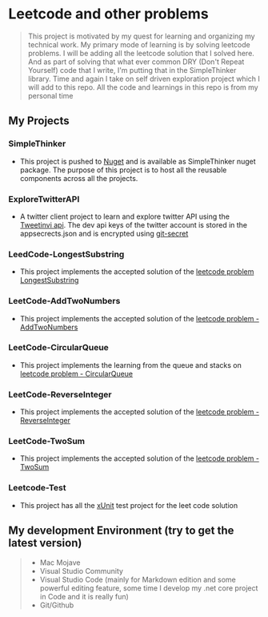 # Leetcode and other problems
> This project is motivated by my quest for learning and organizing my technical work. My primary mode of learning is by solving leetcode problems. I will be adding all the leetcode solution that I solved here. And as part of solving that what ever common DRY (Don't Repeat Yourself) code that I write, I'm putting that in the SimpleThinker library. Time and again I take on self driven exploration project which I will add to this repo. All the code and learnings in this repo is from my personal time

## **My Projects**
### SimpleThinker
* This project is pushed to [Nuget](https://nuget.org) and is available as SimpleThinker nuget package. The purpose of this project is to host all the reusable components across all the projects.

### ExploreTwitterAPI
* A twitter client project to learn and explore twitter API using the [Tweetinvi api](https://www.nuget.org/packages/TweetinviAPI/). The dev api keys of the twitter account is stored in the appsecrects.json and is encrypted using [git-secret](https://git-secret.io)

### LeedCode-LongestSubstring
* This project implements the accepted solution of the [leetcode problem LongestSubstring](https://leetcode.com/problems/longest-substring-without-repeating-characters/)

### LeetCode-AddTwoNumbers
* This project implements the accepted solution of the [leetcode problem - AddTwoNumbers](https://leetcode.com/problems/add-two-numbers/)

### LeetCode-CircularQueue
* This project implements the learning from the queue and stacks on [leetcode problem - CircularQueue](https://leetcode.com/explore/featured/card/queue-stack/228/first-in-first-out-data-structure/1337/)

### LeetCode-ReverseInteger
* This project implements the accepted solution of the [leetcode problem - ReverseInteger](hhttps://leetcode.com/problems/reverse-integer/)

### LeetCode-TwoSum
* This project implements the accepted solution of the [leetcode problem - TwoSum](https://leetcode.com/problems/two-sum/)

### Leetcode-Test
* This project has all the [xUnit](https://xunit.github.io/docs/getting-started/netcore/cmdline) test project for the leet code solution

## My development Environment (try to get the latest version)
> * Mac Mojave 
> * Visual Studio Community
> * Visual Studio Code (mainly for Markdown edition and some powerful editing feature, some time I develop my .net core project in Code and it is really fun)
> * Git/Github
